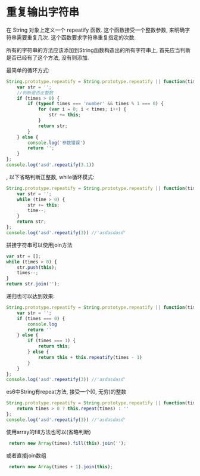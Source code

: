 # 重复输出字符串

在 String 对象上定义一个 repeatify 函数. 这个函数接受一个整数参数, 来明确字符串需要重复几次. 这个函数要求字符串重复指定的次数. 

所有的字符串的方法应该添加到String函数构造出的所有字符串上, 首先应当判断是否已经有了这个方法, 没有则添加. 

最简单的循环方式: 

``` js
String.prototype.repeatify = String.prototype.repeatify || function(times) {
    var str = '';
    //判断是否正整数
    if (times > 0) {
        if (typeof times === 'number' && times % 1 === 0) {
            for (var i = 0; i < times; i++) {
                str += this;
            }
            return str;
        }
    } else {
        console.log('参数错误')
        return '';
    }
};
console.log('asd'.repeatify(3.1))
```

, 以下省略判断正整数, while循环模式: 

``` js
String.prototype.repeatify = String.prototype.repeatify || function(times) {
    var str = '';
    while (time > 0) {
        str += this;
        time--;
    }
    return str;
};
console.log('asd'.repeatify(3)) //'asdasdasd'
```

拼接字符串可以使用join方法

``` js
var str = [];
while (times > 0) {
    str.push(this);
    times--;
}
return str.join('');
```

递归也可以达到效果: 

``` js
String.prototype.repeatify = String.prototype.repeatify || function(times) {
    var str = '';
    if (times === 0) {
        console.log
        return ''
    } else {
        if (times === 1) {
            return this;
        } else {
            return this + this.repeatify(times - 1)
        }
    }
};
console.log('asd'.repeatify(3)) //'asdasdasd'
```

es6中String有repeat方法, 接受一个[0, 无穷)的整数

``` js
String.prototype.repeatify = String.prototype.repeatify || function(times) {
    return times > 0 ? this.repeat(times) : ''
};
console.log('asd'.repeatify(3)) //'asdasdasd'
```

使用array的fill方法也可以(省略判断)

``` js
 return new Array(times).fill(this).join('');
```

或者直接join数组

``` js
 return new Array(times + 1).join(this);
```


